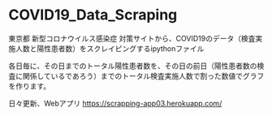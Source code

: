 # COVID19_Data_Scraping


東京都 新型コロナウイルス感染症 対策サイトから、COVID19のデータ（検査実施人数と陽性患者数）をスクレイピングするipythonファイル

各日毎に、その日までのトータル陽性患者数を、その日の前日（陽性患者数の検査に関係しているであろう）までのトータル検査実施人数で割った数値でグラフを作ります。

日々更新、Webアプリ
https://scrapping-app03.herokuapp.com/
